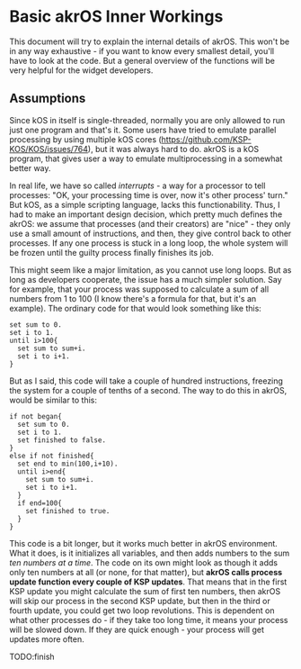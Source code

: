 # Basic akrOS Inner Workings

This document will try to explain the internal details of akrOS. This won't be in any way exhaustive - if you
want to know every smallest detail, you'll have to look at the code. But a general overview of the functions
will be very helpful for the widget developers.

## Assumptions

Since kOS in itself is single-threaded, normally you are only allowed to run just one program and that's it. 
Some users have tried to emulate parallel processing by using multiple kOS cores
(https://github.com/KSP-KOS/KOS/issues/764), but it was always hard to do. akrOS is a kOS program, that gives
user a way to emulate multiprocessing in a somewhat better way. 

In real life, we have so called *interrupts* - a way for a processor to tell processes: 
"OK, your processing time is over, now it's other process' turn." But kOS, as a simple scripting language, 
lacks this functionability. Thus, I had to make an important design decision, which pretty much defines the
akrOS: we assume that processes (and their creators) are "nice" - they only use a small amount of 
instructions, and then, they give control back to other processes. If any one process is stuck in a long loop,
the whole system will be frozen until the guilty process finally finishes its job.

This might seem like a major limitation, as you cannot use long loops. But as long as developers cooperate, the
issue has a much simpler solution. Say for example, that your process was supposed to calculate a sum of all
numbers from 1 to 100 (I know there's a formula for that, but it's an example). The ordinary code for that would
look something like this:

```
set sum to 0.
set i to 1.
until i>100{
  set sum to sum+i.
  set i to i+1.
}
```

But as I said, this code will take a couple of hundred instructions, freezing the system for a couple of tenths
of a second. The way to do this in akrOS, would be similar to this:

```
if not began{
  set sum to 0.
  set i to 1.
  set finished to false.
}
else if not finished{
  set end to min(100,i+10).
  until i>end{
    set sum to sum+i.
    set i to i+1.
  }
  if end=100{
    set finished to true.
  }
}
```

This code is a bit longer, but it works much better in akrOS environment. What it does, is it initializes all
variables, and then adds numbers to the sum *ten numbers at a time*. The code on its own might look as though it
adds only ten numbers at all (or none, for that matter), but **akrOS calls process update function every
couple of KSP updates**. That means that in the first KSP update you might calculate the sum of first ten numbers,
then akrOS will skip our process in the second KSP update, but then in the third or fourth update, you could
get two loop revolutions. This is dependent on what other processes do - if they take too long time, it means your
process will be slowed down. If they are quick enough - your process will get updates more often.

TODO:finish
